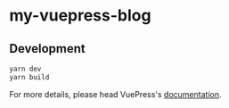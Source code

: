# my-vuepress-blog

> 

## Development

```bash
yarn dev
yarn build
```

For more details, please head VuePress's [documentation](https://v1.vuepress.vuejs.org/).

